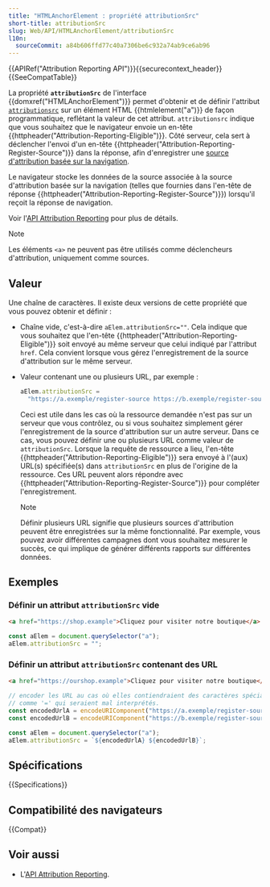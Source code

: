 ```yaml
---
title: "HTMLAnchorElement : propriété attributionSrc"
short-title: attributionSrc
slug: Web/API/HTMLAnchorElement/attributionSrc
l10n:
  sourceCommit: a84b606ffd77c40a7306be6c932a74ab9ce6ab96
---
```


{{APIRef("Attribution Reporting API")}}{{securecontext_header}}{{SeeCompatTable}}

La propriété **`attributionSrc`** de l'interface {{domxref("HTMLAnchorElement")}} permet d'obtenir et de définir l'attribut [`attributionsrc`](/fr/docs/Web/HTML/Reference/Elements/a#attributionsrc) sur un élément HTML {{htmlelement("a")}} de façon programmatique, reflétant la valeur de cet attribut. `attributionsrc` indique que vous souhaitez que le navigateur envoie un en-tête {{httpheader("Attribution-Reporting-Eligible")}}. Côté serveur, cela sert à déclencher l'envoi d'un en-tête {{httpheader("Attribution-Reporting-Register-Source")}} dans la réponse, afin d'enregistrer une [source d'attribution basée sur la navigation](/fr/docs/Web/API/Attribution_Reporting_API/Registering_sources#navigation-based_attribution_sources).

Le navigateur stocke les données de la source associée à la source d'attribution basée sur la navigation (telles que fournies dans l'en-tête de réponse {{httpheader("Attribution-Reporting-Register-Source")}}) lorsqu'il reçoit la réponse de navigation.

Voir l'[API Attribution Reporting](/fr/docs/Web/API/Attribution_Reporting_API) pour plus de détails.

> [!NOTE]
> Les éléments `<a>` ne peuvent pas être utilisés comme déclencheurs d'attribution, uniquement comme sources.

## Valeur

Une chaîne de caractères. Il existe deux versions de cette propriété que vous pouvez obtenir et définir&nbsp;:

- Chaîne vide, c'est-à-dire `aElem.attributionSrc=""`. Cela indique que vous souhaitez que l'en-tête {{httpheader("Attribution-Reporting-Eligible")}} soit envoyé au même serveur que celui indiqué par l'attribut `href`. Cela convient lorsque vous gérez l'enregistrement de la source d'attribution sur le même serveur.
- Valeur contenant une ou plusieurs URL, par exemple&nbsp;:

  ```js
  aElem.attributionSrc =
    "https://a.exemple/register-source https://b.exemple/register-source";
  ```

  Ceci est utile dans les cas où la ressource demandée n'est pas sur un serveur que vous contrôlez, ou si vous souhaitez simplement gérer l'enregistrement de la source d'attribution sur un autre serveur. Dans ce cas, vous pouvez définir une ou plusieurs URL comme valeur de `attributionSrc`. Lorsque la requête de ressource a lieu, l'en-tête {{httpheader("Attribution-Reporting-Eligible")}} sera envoyé à l'(aux) URL(s) spécifiée(s) dans `attributionSrc` en plus de l'origine de la ressource. Ces URL peuvent alors répondre avec {{httpheader("Attribution-Reporting-Register-Source")}} pour compléter l'enregistrement.

  > [!NOTE]
  > Définir plusieurs URL signifie que plusieurs sources d'attribution peuvent être enregistrées sur la même fonctionnalité. Par exemple, vous pouvez avoir différentes campagnes dont vous souhaitez mesurer le succès, ce qui implique de générer différents rapports sur différentes données.

## Exemples

### Définir un attribut `attributionSrc` vide

```html
<a href="https://shop.example">Cliquez pour visiter notre boutique</a>
```

```js
const aElem = document.querySelector("a");
aElem.attributionSrc = "";
```

### Définir un attribut `attributionSrc` contenant des URL

```html
<a href="https://ourshop.example">Cliquez pour visiter notre boutique</a>
```

```js
// encoder les URL au cas où elles contiendraient des caractères spéciaux
// comme '=' qui seraient mal interprétés.
const encodedUrlA = encodeURIComponent("https://a.exemple/register-source");
const encodedUrlB = encodeURIComponent("https://b.exemple/register-source");

const aElem = document.querySelector("a");
aElem.attributionSrc = `${encodedUrlA} ${encodedUrlB}`;
```

## Spécifications

{{Specifications}}

## Compatibilité des navigateurs

{{Compat}}

## Voir aussi

- L'[API Attribution Reporting](/fr/docs/Web/API/Attribution_Reporting_API).
